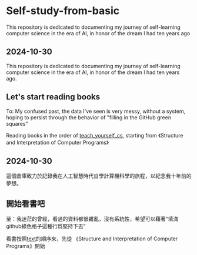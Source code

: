 # Self-study-from-basic
This repository is dedicated to documenting my journey of self-learning computer science in the era of AI, in honor of the dream I had ten years ago


## 2024-10-30
This repository is dedicated to documenting my journey of self-learning computer science in the era of AI, in honor of the dream I had ten years ago.


## Let's start reading books
To: My confused past, the data I've seen is very messy, without a system, hoping to persist through the behavior of "filling in the GitHub green squares"

Reading books in the order of [teach_yourself_cs](https://teachyourselfcs.com/), starting from
《Structure and Interpretation of Computer Programs》

## 2024-10-30
這個倉庫致力於記錄我在人工智慧時代自學計算機科學的旅程，以紀念我十年前的夢想。


## 開始看書吧
至：我迷茫的曾經，看過的資料都很雜亂，沒有系統性，希望可以藉著“填滿github綠色格子這種行爲堅持下去”

看書按照[text](https://teachyourselfcs.com/)的順序來，先從
《Structure and Interpretation of Computer Programs》開始

